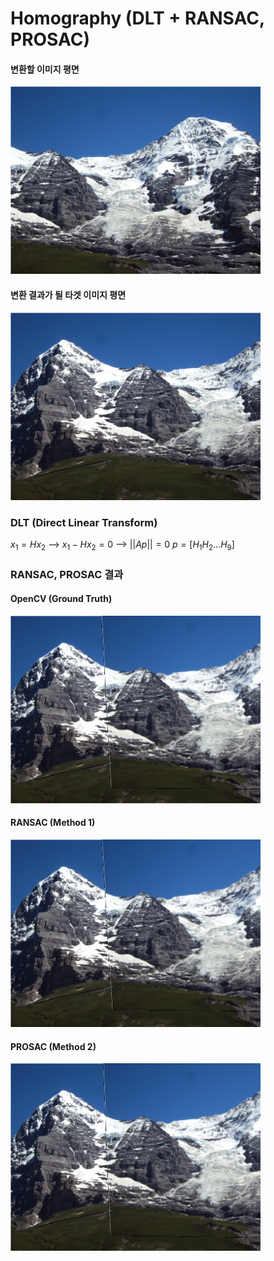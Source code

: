 # Homography (DLT + RANSAC, PROSAC)
#### 변환할 이미지 평면
![](sources/02.jpg)
#### 변환 결과가 될 타겟 이미지 평면
![](sources/01.jpg)
### DLT (Direct Linear Transform)
$x_1 = Hx_2$ --> $x_1-Hx_2 = 0$ --> $||Ap|| = 0$
$p = [H_{1} H_{2} \ldots H_{9}]$

### RANSAC, PROSAC 결과
#### OpenCV (Ground Truth)
![](results/opencv.png)
#### RANSAC (Method 1)
![](results/RANSAC.png)
#### PROSAC (Method 2)
![](results/PROSAC.png)
